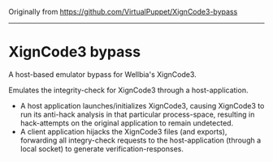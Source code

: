 Originally from https://github.com/VirtualPuppet/XignCode3-bypass

---

# XignCode3 bypass
A host-based emulator bypass for Wellbia's XignCode3.

Emulates the integrity-check for XignCode3 through a host-application.

* A host application launches/initializes XignCode3, causing XignCode3 to run its anti-hack analysis in that particular process-space, resulting in hack-attempts on the original application to remain undetected.
* A client application hijacks the XignCode3 files (and exports), forwarding all integry-check requests to the host-application (through a local socket) to generate verification-responses.
